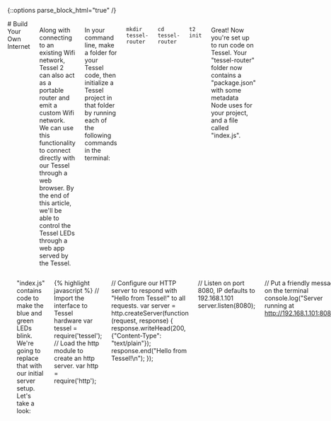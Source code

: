 {::options parse_block_html="true" /}

<div class="row">
<div class="large-8 columns">
# Build Your Own Internet

Along with connecting to an existing Wifi network, Tessel 2 can also act as a portable router and emit a custom Wifi network. We can use this functionality to connect directly with our Tessel through a web browser. By the end of this article, we'll be able to control the Tessel LEDs through a web app served by the Tessel.  

In your command line, make a folder for your Tessel code, then initialize a Tessel project in that folder by running each of the following commands in the terminal:

`mkdir tessel-router`

`cd tessel-router`

`t2 init`

Great! Now you're set up to run code on Tessel. Your "tessel-router" folder now contains a "package.json" with some metadata Node uses for your project, and a file called "index.js".
</div>
</div>

<div class="row">
<div class="large-12 columns">

<hr />

"index.js" contains code to make the blue and green LEDs blink. We're going to replace that with our initial server setup. Let's take a look:

{% highlight javascript %}
// Import the interface to Tessel hardware
var tessel = require('tessel');
// Load the http module to create an http server.
var http = require('http');

// Configure our HTTP server to respond with "Hello from Tessel!" to all requests.
var server = http.createServer(function (request, response) {
  response.writeHead(200, {"Content-Type": "text/plain"});
  response.end("Hello from Tessel!\n");
});

// Listen on port 8080, IP defaults to 192.168.1.101
server.listen(8080);

// Put a friendly message on the terminal
console.log("Server running at http://192.168.1.101:8080/");

{% endhighlight %}

Now that our server is in place, let's get our access point set up. In the terminal, run the following command:

`t2 ap -n TesselRouter`

This will make an open wifi network called TesselRouter. If you open the wifi setting of your computer or a separate device like a smartphone or tablet, and scan for new devices, you should be able to see and connect to this new network. After connecting to TesselRouter, run the following command in your terminal:

`t2 run index.js`

Once you see "Server running at http://192.168.1.101:8080/" in the terminal, go to http://192.168.1.101:8080/ in the web browser of the device connected to the TesselRouter network. You should "Hello from Tessel!" appear on the screen. 

Now let's take it up a notch by adding some interactivity between the web page and the Tessel!

<hr />

</div>
</div>
